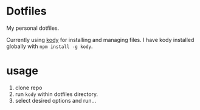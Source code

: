 Dotfiles
========

My personal dotfiles. 

Currently using [kody](https://github.com/jh3y/kody) for installing and managing files. I have kody installed globally with `npm install -g kody`.

# usage

1. clone repo
2. run `kody` within dotfiles directory.
3. select desired options and run...

